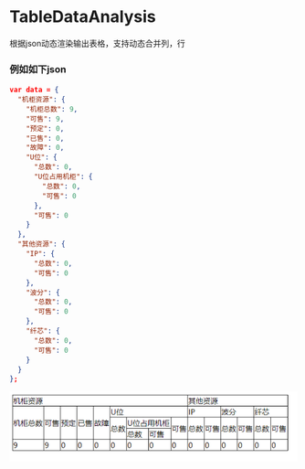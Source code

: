 # TableDataAnalysis
根据json动态渲染输出表格，支持动态合并列，行

### 例如如下json
``` json
var data = {
  "机柜资源": {
    "机柜总数": 9,
    "可售": 9,
    "预定": 0,
    "已售": 0,
    "故障": 0,
    "U位": {
      "总数": 0,
      "U位占用机柜": {
        "总数": 0,
        "可售": 0
      },
      "可售": 0
    }
  },
  "其他资源": {
    "IP": {
      "总数": 0,
      "可售": 0
    },
    "波分": {
      "总数": 0,
      "可售": 0
    },
    "纤芯": {
      "总数": 0,
      "可售": 0
    }
  }
};
```
![渲染后会生成这样的表格](./table.png "optional title")